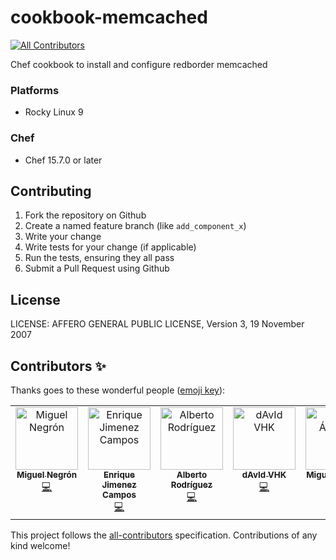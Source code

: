 # cookbook-memcached
<!-- ALL-CONTRIBUTORS-BADGE:START - Do not remove or modify this section -->
[![All Contributors](https://img.shields.io/badge/all_contributors-7-orange.svg?style=flat-square)](#contributors-)
<!-- ALL-CONTRIBUTORS-BADGE:END -->

Chef cookbook to install and configure redborder memcached

### Platforms

- Rocky Linux 9

### Chef

- Chef 15.7.0  or later

## Contributing

1. Fork the repository on Github
2. Create a named feature branch (like `add_component_x`)
3. Write your change
4. Write tests for your change (if applicable)
5. Run the tests, ensuring they all pass
6. Submit a Pull Request using Github

## License

LICENSE: AFFERO GENERAL PUBLIC LICENSE, Version 3, 19 November 2007

## Contributors ✨

Thanks goes to these wonderful people ([emoji key](https://allcontributors.org/docs/en/emoji-key)):

<!-- ALL-CONTRIBUTORS-LIST:START - Do not remove or modify this section -->
<!-- prettier-ignore-start -->
<!-- markdownlint-disable -->
<table>
  <tbody>
    <tr>
      <td align="center" valign="top" width="14.28%"><a href="https://github.com/manegron"><img src="https://avatars.githubusercontent.com/u/45871721?v=4?s=100" width="100px;" alt="Miguel Negrón"/><br /><sub><b>Miguel Negrón</b></sub></a><br /><a href="https://github.com/redBorder/cookbook-memcached/commits?author=manegron" title="Code">💻</a></td>
      <td align="center" valign="top" width="14.28%"><a href="http://ejimenez.es"><img src="https://avatars.githubusercontent.com/u/1035024?v=4?s=100" width="100px;" alt="Enrique Jimenez Campos"/><br /><sub><b>Enrique Jimenez Campos</b></sub></a><br /><a href="https://github.com/redBorder/cookbook-memcached/commits?author=ejimz" title="Code">💻</a></td>
      <td align="center" valign="top" width="14.28%"><a href="https://github.com/arodriguezdlc"><img src="https://avatars.githubusercontent.com/u/7372079?v=4?s=100" width="100px;" alt="Alberto Rodríguez"/><br /><sub><b>Alberto Rodríguez</b></sub></a><br /><a href="https://github.com/redBorder/cookbook-memcached/commits?author=arodriguezdlc" title="Code">💻</a></td>
      <td align="center" valign="top" width="14.28%"><a href="https://redborder.com"><img src="https://avatars.githubusercontent.com/u/34706472?v=4?s=100" width="100px;" alt="dAvId VHK"/><br /><sub><b>dAvId VHK</b></sub></a><br /><a href="https://github.com/redBorder/cookbook-memcached/commits?author=davidredborder" title="Code">💻</a></td>
      <td align="center" valign="top" width="14.28%"><a href="https://github.com/malvads"><img src="https://avatars.githubusercontent.com/u/128592227?v=4?s=100" width="100px;" alt="Miguel Álvarez"/><br /><sub><b>Miguel Álvarez</b></sub></a><br /><a href="https://github.com/redBorder/cookbook-memcached/commits?author=malvads" title="Code">💻</a></td>
      <td align="center" valign="top" width="14.28%"><a href="https://github.com/javiercrg"><img src="https://avatars.githubusercontent.com/u/73528008?v=4?s=100" width="100px;" alt="Javier R.G"/><br /><sub><b>Javier R.G</b></sub></a><br /><a href="https://github.com/redBorder/cookbook-memcached/commits?author=javiercrg" title="Code">💻</a></td>
      <td align="center" valign="top" width="14.28%"><a href="https://github.com/ljblancoredborder"><img src="https://avatars.githubusercontent.com/u/108473576?v=4?s=100" width="100px;" alt="Luis Blanco"/><br /><sub><b>Luis Blanco</b></sub></a><br /><a href="https://github.com/redBorder/cookbook-memcached/commits?author=ljblancoredborder" title="Code">💻</a></td>
    </tr>
  </tbody>
</table>

<!-- markdownlint-restore -->
<!-- prettier-ignore-end -->

<!-- ALL-CONTRIBUTORS-LIST:END -->

This project follows the [all-contributors](https://github.com/all-contributors/all-contributors) specification. Contributions of any kind welcome!